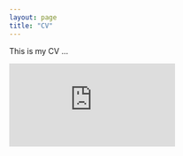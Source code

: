 ```yaml
---
layout: page
title: "CV"
---
```


This is my CV ...

<embed src="https://github.com/denawk/denawk.github.io/blob/master/assets/CV.pdf" type="application/pdf"/>

